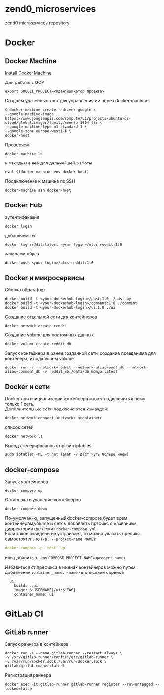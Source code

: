 # zend0_microservices
zend0 microservices repository

# Docker
## Docker Machine
[Install Docker Machine](https://docs.docker.com/machine/install-machine/)

Для работы с GCP
```shell script
export GOOGLE_PROJECT=<идентификатор проекта>
```
Создаём удаленных хост для управления им через docker-machine
```shell script
$ docker-machine create --driver google \
--google-machine-image https://www.googleapis.com/compute/v1/projects/ubuntu-os-cloud/global/images/family/ubuntu-1604-lts \
--google-machine-type n1-standard-1 \
--google-zone europe-west1-b \
docker-host
```
Проверяем
```shell script
docker-machine ls
```
и заходим в неё для дальнейшей работы
```shell script
eval $(docker-machine env docker-host)
```
Поодключение к машине по SSH
```shell script
docker-machine ssh docker-host
```

## Docker Hub

аутентифакация
```shell script
docker login
```
добавляем тег
```shell script
docker tag reddit:latest <your-login>/otus-reddit:1.0
```
заливаем образ
```shell script
docker push <your-login>/otus-reddit:1.0
```

## Docker и микросервисы
Сборка образа(ов)
```shell script
docker build -t <your-dockerhub-login>/post:1.0 ./post-py
docker build -t <your-dockerhub-login>/comment:1.0 ./comment
docker build -t <your-dockerhub-login>/ui:1.0 ./ui
```
Создание отдельной сети для контейнеров
```shell script
docker network create reddit
```
Создание volume для постоянных данных
```shell script
docker volume create reddit_db
```
Запуск контейнера в ранее созданной сети, создание псевданима для контенера, и подключем volume 
```shell script
docker run -d --network=reddit --network-alias=post_db --network-alias=comment_db -v reddit_db:/data/db mongo:latest
```
## Docker и сети
Docker при инициализации контейнера может подключить к нему только 1 сеть.  
Дополнительные сети подключаются командой: 
```shell script
docker network connect <network> <container>
```
список сетей
```shell script
docker network ls
```
Вывод сгенерированных правил iptables
```shell script
sudo iptables -nL -t nat (флаг -v даст чуть больше инфы)
```
## docker-compose
Запуск контейнеров
```shell script
docker-compose up
```
Остановка и удаление контейнеров
```shell script
docker-compose down
```
По-умолчанию, запущенный docker-compose будет всем контейнерам,volume и сетям добавлять префикс с названием дирректории 
где лежит `docker-compose.yml`.  
Если такое поведени не устраивает, то можно указать префикс самостоятельно (`-p, --project-name NAME`):
```yaml
docker-compose -p 'test' up
```
или добавить в `.env` `COMPOSE_PROJECT_NAME=<progect_name>`  

Избавиться от префикса в именах контейнеров можно путем добавления `container_name: <name>` в описании сервиса
```shell script
  ui:
    build: ./ui
    image: ${USERNAME}/ui:${TAG}
    container_name: ui
```
# GitLab CI
## GitLab runner
Запуск раннера в контейнере
```shell script
docker run -d --name gitlab-runner --restart always \
-v /srv/gitlab-runner/config:/etc/gitlab-runner \
-v /var/run/docker.sock:/var/run/docker.sock \
gitlab/gitlab-runner:latest
```
Регистрация раннера
```shell script
docker exec -it gitlab-runner gitlab-runner register --run-untagged --locked=false
```
